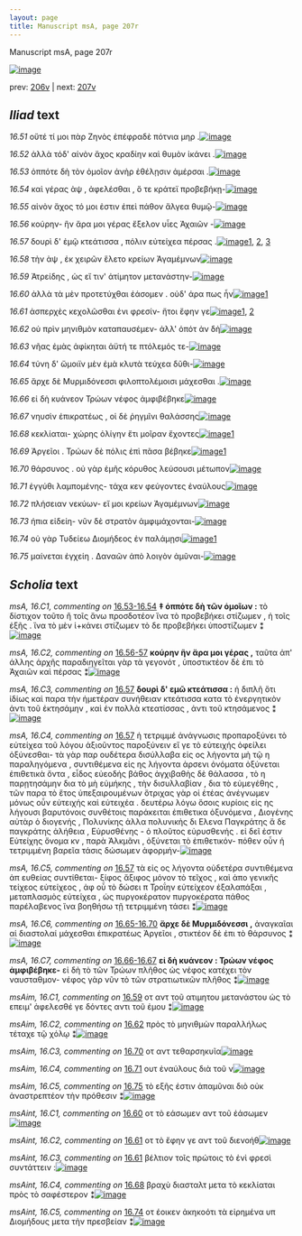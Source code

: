 ```yaml
---
layout: page
title: Manuscript msA, page 207r
---
```


Manuscript msA, page 207r

[![image](http://www.homermultitext.org/iipsrv?OBJ=IIP,1.0&FIF=/project/homer/pyramidal/deepzoom/hmt/vaimg/2017a/VA207RN_0378.tif&WID=100&CVT=JPEG)](http://www.homermultitext.org/ict2/?urn=urn:cite2:hmt:vaimg.2017a:VA207RN_0378)

prev:  [206v](../206v) | next:  [207v](../207v)

## *Iliad* text

*16.51* <a id="16.51"/> οὔτέ τί μοι πὰρ Ζηνὸς ἐπέφραδὲ πότνια μηρ .[![image](http://www.homermultitext.org/iipsrv?OBJ=IIP,1.0&FIF=/project/homer/pyramidal/deepzoom/hmt/vaimg/2017a/VA207RN_0378.tif&RGN=0.195,0.2051,0.422,0.0278&WID=1000&CVT=JPEG)](http://www.homermultitext.org/ict2/?urn=urn:cite2:hmt:vaimg.2017a:VA207RN_0378@0.195,0.2051,0.422,0.0278)

*16.52* <a id="16.52"/> ἀλλὰ τόδ' αἰνὸν ἄχος κραδίην καὶ θυμὸν ἱκάνει .[![image](http://www.homermultitext.org/iipsrv?OBJ=IIP,1.0&FIF=/project/homer/pyramidal/deepzoom/hmt/vaimg/2017a/VA207RN_0378.tif&RGN=0.184,0.2276,0.449,0.0278&WID=1000&CVT=JPEG)](http://www.homermultitext.org/ict2/?urn=urn:cite2:hmt:vaimg.2017a:VA207RN_0378@0.184,0.2276,0.449,0.0278)

*16.53* <a id="16.53"/> ὁππότε δὴ τὸν ὁμοῖον ἀνὴρ ἐθέλῃσιν ἀμέρσαι .[![image](http://www.homermultitext.org/iipsrv?OBJ=IIP,1.0&FIF=/project/homer/pyramidal/deepzoom/hmt/vaimg/2017a/VA207RN_0378.tif&RGN=0.184,0.2457,0.449,0.0278&WID=1000&CVT=JPEG)](http://www.homermultitext.org/ict2/?urn=urn:cite2:hmt:vaimg.2017a:VA207RN_0378@0.184,0.2457,0.449,0.0278)

*16.54* <a id="16.54"/> καὶ γέρας ὰψ , ἀφελέσθαι , ὅ τε κράτεϊ προβεβήκῃ-[![image](http://www.homermultitext.org/iipsrv?OBJ=IIP,1.0&FIF=/project/homer/pyramidal/deepzoom/hmt/vaimg/2017a/VA207RN_0378.tif&RGN=0.188,0.2645,0.455,0.0278&WID=1000&CVT=JPEG)](http://www.homermultitext.org/ict2/?urn=urn:cite2:hmt:vaimg.2017a:VA207RN_0378@0.188,0.2645,0.455,0.0278)

*16.55* <a id="16.55"/> αἰνὸν ἄχος τό μοι ἐστιν ἐπεὶ πάθον ἄλγεα θυμῷ-[![image](http://www.homermultitext.org/iipsrv?OBJ=IIP,1.0&FIF=/project/homer/pyramidal/deepzoom/hmt/vaimg/2017a/VA207RN_0378.tif&RGN=0.188,0.284,0.434,0.0278&WID=1000&CVT=JPEG)](http://www.homermultitext.org/ict2/?urn=urn:cite2:hmt:vaimg.2017a:VA207RN_0378@0.188,0.284,0.434,0.0278)

*16.56* <a id="16.56"/> κούρην- ἣν ἄρα μοι γέρας ἔξελον υἷες Ἀχαιῶν -[![image](http://www.homermultitext.org/iipsrv?OBJ=IIP,1.0&FIF=/project/homer/pyramidal/deepzoom/hmt/vaimg/2017a/VA207RN_0378.tif&RGN=0.188,0.302,0.434,0.0278&WID=1000&CVT=JPEG)](http://www.homermultitext.org/ict2/?urn=urn:cite2:hmt:vaimg.2017a:VA207RN_0378@0.188,0.302,0.434,0.0278)

*16.57* <a id="16.57"/> δουρὶ δ' ἐμῷ κτεάτισσα , πόλιν εὐτείχεα πέρσας .[![image](http://www.homermultitext.org/iipsrv?OBJ=IIP,1.0&FIF=/project/homer/pyramidal/deepzoom/hmt/vaimg/2017a/VA207RN_0378.tif&RGN=0.19,0.3201,0.434,0.0278&WID=1000&CVT=JPEG)](http://www.homermultitext.org/ict2/?urn=urn:cite2:hmt:vaimg.2017a:VA207RN_0378@0.19,0.3201,0.434,0.0278)[1](#msA_16.C3), [2](#msA_16.C4), [3](#msA_16.C5)

*16.58* <a id="16.58"/> τὴν ὰψ , ἐκ χειρῶν ἕλετο κρείων Ἀγαμέμνων[![image](http://www.homermultitext.org/iipsrv?OBJ=IIP,1.0&FIF=/project/homer/pyramidal/deepzoom/hmt/vaimg/2017a/VA207RN_0378.tif&RGN=0.189,0.3403,0.434,0.0278&WID=1000&CVT=JPEG)](http://www.homermultitext.org/ict2/?urn=urn:cite2:hmt:vaimg.2017a:VA207RN_0378@0.189,0.3403,0.434,0.0278)

*16.59* <a id="16.59"/> Ἀτρείδης , ὡς εἴ τιν' ἀτίμητον μετανάστην-[![image](http://www.homermultitext.org/iipsrv?OBJ=IIP,1.0&FIF=/project/homer/pyramidal/deepzoom/hmt/vaimg/2017a/VA207RN_0378.tif&RGN=0.188,0.3606,0.434,0.0278&WID=1000&CVT=JPEG)](http://www.homermultitext.org/ict2/?urn=urn:cite2:hmt:vaimg.2017a:VA207RN_0378@0.188,0.3606,0.434,0.0278)

*16.60* <a id="16.60"/> ἀλλὰ τὰ μὲν προτετύχθαι ἐάσομεν . οὐδ' άρα πως ἦν[![image](http://www.homermultitext.org/iipsrv?OBJ=IIP,1.0&FIF=/project/homer/pyramidal/deepzoom/hmt/vaimg/2017a/VA207RN_0378.tif&RGN=0.191,0.3802,0.434,0.0278&WID=1000&CVT=JPEG)](http://www.homermultitext.org/ict2/?urn=urn:cite2:hmt:vaimg.2017a:VA207RN_0378@0.191,0.3802,0.434,0.0278)[1](#msAint_16.C1)

*16.61* <a id="16.61"/> ἀσπερχὲς κεχολῶσθαι ἐνι φρεσίν- ἤτοι ἔφην γε[![image](http://www.homermultitext.org/iipsrv?OBJ=IIP,1.0&FIF=/project/homer/pyramidal/deepzoom/hmt/vaimg/2017a/VA207RN_0378.tif&RGN=0.189,0.3974,0.434,0.0278&WID=1000&CVT=JPEG)](http://www.homermultitext.org/ict2/?urn=urn:cite2:hmt:vaimg.2017a:VA207RN_0378@0.189,0.3974,0.434,0.0278)[1](#msAint_16.C2), [2](#msAint_16.C3)

*16.62* <a id="16.62"/> οὐ πρὶν μηνιθμὸν καταπαυσέμεν- ἀλλ' ὁπότ ἀν δὴ[![image](http://www.homermultitext.org/iipsrv?OBJ=IIP,1.0&FIF=/project/homer/pyramidal/deepzoom/hmt/vaimg/2017a/VA207RN_0378.tif&RGN=0.188,0.4185,0.434,0.0278&WID=1000&CVT=JPEG)](http://www.homermultitext.org/ict2/?urn=urn:cite2:hmt:vaimg.2017a:VA207RN_0378@0.188,0.4185,0.434,0.0278)

*16.63* <a id="16.63"/> νῆας ἐμὰς ἀφίκηται ἀϋτή τε πτόλεμός τε-[![image](http://www.homermultitext.org/iipsrv?OBJ=IIP,1.0&FIF=/project/homer/pyramidal/deepzoom/hmt/vaimg/2017a/VA207RN_0378.tif&RGN=0.192,0.435,0.434,0.0278&WID=1000&CVT=JPEG)](http://www.homermultitext.org/ict2/?urn=urn:cite2:hmt:vaimg.2017a:VA207RN_0378@0.192,0.435,0.434,0.0278)

*16.64* <a id="16.64"/> τύνη δ' ὤμοιϊν μὲν ἐμὰ κλυτὰ τεύχεα δῦθι-[![image](http://www.homermultitext.org/iipsrv?OBJ=IIP,1.0&FIF=/project/homer/pyramidal/deepzoom/hmt/vaimg/2017a/VA207RN_0378.tif&RGN=0.189,0.4545,0.434,0.0278&WID=1000&CVT=JPEG)](http://www.homermultitext.org/ict2/?urn=urn:cite2:hmt:vaimg.2017a:VA207RN_0378@0.189,0.4545,0.434,0.0278)

*16.65* <a id="16.65"/> ἄρχε δὲ Μυρμιδόνεσσι φιλοπτολέμοισι μάχεσθαι .[![image](http://www.homermultitext.org/iipsrv?OBJ=IIP,1.0&FIF=/project/homer/pyramidal/deepzoom/hmt/vaimg/2017a/VA207RN_0378.tif&RGN=0.19,0.4748,0.434,0.0278&WID=1000&CVT=JPEG)](http://www.homermultitext.org/ict2/?urn=urn:cite2:hmt:vaimg.2017a:VA207RN_0378@0.19,0.4748,0.434,0.0278)

*16.66* <a id="16.66"/> εἰ δὴ κυάνεον Τρώων νέφος ἀμφιβέβηκε[![image](http://www.homermultitext.org/iipsrv?OBJ=IIP,1.0&FIF=/project/homer/pyramidal/deepzoom/hmt/vaimg/2017a/VA207RN_0378.tif&RGN=0.182,0.4929,0.434,0.0278&WID=1000&CVT=JPEG)](http://www.homermultitext.org/ict2/?urn=urn:cite2:hmt:vaimg.2017a:VA207RN_0378@0.182,0.4929,0.434,0.0278)

*16.67* <a id="16.67"/> νηυσὶν ἐπικρατέως , οἱ δὲ ῥηγμῖνι θαλάσσης[![image](http://www.homermultitext.org/iipsrv?OBJ=IIP,1.0&FIF=/project/homer/pyramidal/deepzoom/hmt/vaimg/2017a/VA207RN_0378.tif&RGN=0.182,0.4929,0.434,0.0278&WID=1000&CVT=JPEG)](http://www.homermultitext.org/ict2/?urn=urn:cite2:hmt:vaimg.2017a:VA207RN_0378@0.182,0.4929,0.434,0.0278)

*16.68* <a id="16.68"/> κεκλίαται- χώρης ὀλίγην ἔτι μοῖραν ἔχοντες[![image](http://www.homermultitext.org/iipsrv?OBJ=IIP,1.0&FIF=/project/homer/pyramidal/deepzoom/hmt/vaimg/2017a/VA207RN_0378.tif&RGN=0.182,0.4929,0.434,0.0278&WID=1000&CVT=JPEG)](http://www.homermultitext.org/ict2/?urn=urn:cite2:hmt:vaimg.2017a:VA207RN_0378@0.182,0.4929,0.434,0.0278)[1](#msAint_16.C4)

*16.69* <a id="16.69"/> Ἀργεῖοι . Τρώων δὲ πόλις ἐπὶ πᾶσα βέβηκε[![image](http://www.homermultitext.org/iipsrv?OBJ=IIP,1.0&FIF=/project/homer/pyramidal/deepzoom/hmt/vaimg/2017a/VA207RN_0378.tif&RGN=0.188,0.55,0.434,0.0278&WID=1000&CVT=JPEG)](http://www.homermultitext.org/ict2/?urn=urn:cite2:hmt:vaimg.2017a:VA207RN_0378@0.188,0.55,0.434,0.0278)[1](#msA_16.C8)

*16.70* <a id="16.70"/> θάρσυνος . οὐ γὰρ ἐμῆς κόρυθος λεύσουσι μέτωπον[![image](http://www.homermultitext.org/iipsrv?OBJ=IIP,1.0&FIF=/project/homer/pyramidal/deepzoom/hmt/vaimg/2017a/VA207RN_0378.tif&RGN=0.183,0.5687,0.434,0.0278&WID=1000&CVT=JPEG)](http://www.homermultitext.org/ict2/?urn=urn:cite2:hmt:vaimg.2017a:VA207RN_0378@0.183,0.5687,0.434,0.0278)

*16.71* <a id="16.71"/> ἐγγύθι λαμπομένης- τάχα κεν φεύγοντες ἐναύλους[![image](http://www.homermultitext.org/iipsrv?OBJ=IIP,1.0&FIF=/project/homer/pyramidal/deepzoom/hmt/vaimg/2017a/VA207RN_0378.tif&RGN=0.184,0.5898,0.449,0.0278&WID=1000&CVT=JPEG)](http://www.homermultitext.org/ict2/?urn=urn:cite2:hmt:vaimg.2017a:VA207RN_0378@0.184,0.5898,0.449,0.0278)

*16.72* <a id="16.72"/> πλήσειαν νεκύων- εἴ μοι κρείων Ἀγαμέμνων[![image](http://www.homermultitext.org/iipsrv?OBJ=IIP,1.0&FIF=/project/homer/pyramidal/deepzoom/hmt/vaimg/2017a/VA207RN_0378.tif&RGN=0.1892,0.6064,0.4232,0.02822&WID=1000&CVT=JPEG)](http://www.homermultitext.org/ict2/?urn=urn:cite2:hmt:vaimg.2017a:VA207RN_0378@0.1892,0.6064,0.4232,0.02822)

*16.73* <a id="16.73"/> ήπια εἰδείη- νῦν δὲ στρατὸν ἀμφιμάχονται-[![image](http://www.homermultitext.org/iipsrv?OBJ=IIP,1.0&FIF=/project/homer/pyramidal/deepzoom/hmt/vaimg/2017a/VA207RN_0378.tif&RGN=0.184,0.6251,0.449,0.0278&WID=1000&CVT=JPEG)](http://www.homermultitext.org/ict2/?urn=urn:cite2:hmt:vaimg.2017a:VA207RN_0378@0.184,0.6251,0.449,0.0278)

*16.74* <a id="16.74"/> οὐ γὰρ Τυδείεω Διομήδεος ἐν παλάμῃσι[![image](http://www.homermultitext.org/iipsrv?OBJ=IIP,1.0&FIF=/project/homer/pyramidal/deepzoom/hmt/vaimg/2017a/VA207RN_0378.tif&RGN=0.175,0.6424,0.449,0.0278&WID=1000&CVT=JPEG)](http://www.homermultitext.org/ict2/?urn=urn:cite2:hmt:vaimg.2017a:VA207RN_0378@0.175,0.6424,0.449,0.0278)[1](#msAint_16.C5)

*16.75* <a id="16.75"/> μαίνεται ἐγχείη . Δαναῶν ἀπὸ λοιγὸν ἀμῦναι-[![image](http://www.homermultitext.org/iipsrv?OBJ=IIP,1.0&FIF=/project/homer/pyramidal/deepzoom/hmt/vaimg/2017a/VA207RN_0378.tif&RGN=0.176,0.6627,0.449,0.0278&WID=1000&CVT=JPEG)](http://www.homermultitext.org/ict2/?urn=urn:cite2:hmt:vaimg.2017a:VA207RN_0378@0.176,0.6627,0.449,0.0278)

## *Scholia* text

*msA, 16.C1, commenting on* [16.53-16.54](#16.53-16.54)  <a id="msA_16.C1"/> **‡ ὁππότε δὴ τῶν ὁμοῖων :** τὸ δίστιχον τοῦτο ἢ τοῖς ἄνω προσδοτέον ἵνα τὸ προβεβήκει στίζωμεν , ἠ τοῖς ἐξῆς . ἵνα τὸ μὲν ἱ+κάνει στίζωμεν τὸ δε προβεβήκει ὑποστίζωμεν ⁑[![image](http://www.homermultitext.org/iipsrv?OBJ=IIP,1.0&FIF=/project/homer/pyramidal/deepzoom/hmt/vaimg/2017a/VA207RN_0378.tif&RGN=0.204,0.0939,0.619,0.0285&WID=1000&CVT=JPEG)](http://www.homermultitext.org/ict2/?urn=urn:cite2:hmt:vaimg.2017a:VA207RN_0378@0.204,0.0939,0.619,0.0285)

*msA, 16.C2, commenting on* [16.56-57](#16.56-57)  <a id="msA_16.C2"/> **κούρην ἣν ἄρα μοι γέρας ,** ταῦτα ἀπ' άλλης ἀρχῆς παραδιηγεῖται γὰρ τὰ γεγονότ , ὑποστικτέον δὲ ἐπι τὸ Ἀχαιῶν καὶ πέρσας ⁑[![image](http://www.homermultitext.org/iipsrv?OBJ=IIP,1.0&FIF=/project/homer/pyramidal/deepzoom/hmt/vaimg/2017a/VA207RN_0378.tif&RGN=0.203,0.1097,0.626,0.027&WID=1000&CVT=JPEG)](http://www.homermultitext.org/ict2/?urn=urn:cite2:hmt:vaimg.2017a:VA207RN_0378@0.203,0.1097,0.626,0.027)

*msA, 16.C3, commenting on* [16.57](#16.57)  <a id="msA_16.C3"/> **δουρὶ δ' εμῶ κτεάτισσα :** ἡ διπλῆ ὅτι ἰδίως καὶ παρα τὴν ἡμετέραν συνήθειαν κτεάτισσα κατα τὸ ἐνεργητικὸν ἀντι τοῦ ἐκτησάμην , καὶ ἐν πολλὰ κτεατίσσας , ἀντι τοῦ κτησάμενος ⁑[![image](http://www.homermultitext.org/iipsrv?OBJ=IIP,1.0&FIF=/project/homer/pyramidal/deepzoom/hmt/vaimg/2017a/VA207RN_0378.tif&RGN=0.201,0.1217,0.626,0.0255&WID=1000&CVT=JPEG)](http://www.homermultitext.org/ict2/?urn=urn:cite2:hmt:vaimg.2017a:VA207RN_0378@0.201,0.1217,0.626,0.0255)

*msA, 16.C4, commenting on* [16.57](#16.57)  <a id="msA_16.C4"/> ἡ τετριμμέ ἀνάγνωσις προπαροξύνει τὸ εὐτείχεα τοῦ λόγου ἀξιοῦντος παροξύνειν εἴ γε τὸ εὐτειχής ὀφείλει ὀξύνεσθαι- τὰ γὰρ παρ ουδέτερα δισύλλαβα εἰς ος λήγοντα μὴ τῷ η παραληγόμενα , συντιθέμενα εἰς ης λήγοντα ἀρσενι ὀνόματα ὀξύνεται ἐπιθετικὰ ὄντα , εἶδος εὐεοδής βάθος ἀγχιβαθὴς δὲ θάλασσα , τὸ η παρῃτησάμην δια τὸ μὴ εὐμήκης , τὴν δισυλλαβίαν , δια τὸ εὐμεγέθης , τῶν παρα τὸ ἔτος ὑπεξαιρουμένων ὅτριχας γὰρ οἱ ἐτέας ἀνέγνωμεν μόνως οὖν εὐτειχής καὶ εὐτειχέα . δευτέρω λόγω ὅσοις κυρίοις εἰς ης λήγουσι βαρυτόνοις συνθέτοις παράκειται ἐπιθετικα ὀξυνόμενα , Διογένης αὐτὰρ ὁ διογενής , Πολυνίκης ἀλλα πολυνικὴς δι Ελενα Παγκράτης ἄ δε παγκράτης ἀλήθεια , Εὐρυσθένης - ὁ πλοῦτος εὐρυσθενής . εἰ δεῖ ἐστιν Εὐτείχης ὄνομα κν , παρὰ Ἀλκμᾶνι , ὀξύνεται τὸ ἐπιθετικόν- πόθεν οὖν ἡ τετριμμένη βαρεῖα τάσις δώσωμεν ἀφορμήν-[![image](http://www.homermultitext.org/iipsrv?OBJ=IIP,1.0&FIF=/project/homer/pyramidal/deepzoom/hmt/vaimg/2017a/VA207RN_0378.tif&RGN=0.196,0.139,0.631,0.1352&WID=1000&CVT=JPEG)](http://www.homermultitext.org/ict2/?urn=urn:cite2:hmt:vaimg.2017a:VA207RN_0378@0.196,0.139,0.631,0.1352)

*msA, 16.C5, commenting on* [16.57](#16.57)  <a id="msA_16.C5"/> τὰ εἰς ος λήγοντα οὐδετέρα συντιθέμενα ἀπ ευθείας συντίθεται- ξίφος ἄξιφος μόνον τὸ τεῖχος , καὶ ἀπο γενικῆς τείχεος εὐτείχεος , ἀφ οὗ τὸ δώσει π Τροΐην εὐτείχεον ἐξαλαπάξαι , μεταπλασμὸς εὐτείχεα , ὡς πυργοκέρατον πυργοκέρατα πάθος παρέλαβενος ἵνα βοηθήσω τῇ τετριμμένη τάσει ⁑[![image](http://www.homermultitext.org/iipsrv?OBJ=IIP,1.0&FIF=/project/homer/pyramidal/deepzoom/hmt/vaimg/2017a/VA207RN_0378.tif&RGN=0.638,0.2705,0.197,0.0977&WID=1000&CVT=JPEG)](http://www.homermultitext.org/ict2/?urn=urn:cite2:hmt:vaimg.2017a:VA207RN_0378@0.638,0.2705,0.197,0.0977)

*msA, 16.C6, commenting on* [16.65-16.70](#16.65-16.70)  <a id="msA_16.C6"/> **ἄρχε δὲ Μυρμιδόνεσσι ,** ἀναγκαῖαι αἱ διαστολαί μάχεσθαι ἐπικρατέως Ἀργεῖοι , στικτέον δὲ ἐπι τὸ θάρσυνος ⁑[![image](http://www.homermultitext.org/iipsrv?OBJ=IIP,1.0&FIF=/project/homer/pyramidal/deepzoom/hmt/vaimg/2017a/VA207RN_0378.tif&RGN=0.632,0.3614,0.197,0.0977&WID=1000&CVT=JPEG)](http://www.homermultitext.org/ict2/?urn=urn:cite2:hmt:vaimg.2017a:VA207RN_0378@0.632,0.3614,0.197,0.0977)

*msA, 16.C7, commenting on* [16.66-16.67](#16.66-16.67)  <a id="msA_16.C7"/> **εἰ δὴ κυάνεον : Τρώων νέφος ἀμφιβέβηκε-** εἰ δὴ τὸ τῶν Τρώων πλῆθος ὡς νέφος κατέχει τὸν ναυσταθμον- νέφος γὰρ νῦν τὸ τῶν στρατιωτικῶν πλῆθος ⁑[![image](http://www.homermultitext.org/iipsrv?OBJ=IIP,1.0&FIF=/project/homer/pyramidal/deepzoom/hmt/vaimg/2017a/VA207RN_0378.tif&RGN=0.63,0.4508,0.198,0.0684&WID=1000&CVT=JPEG)](http://www.homermultitext.org/ict2/?urn=urn:cite2:hmt:vaimg.2017a:VA207RN_0378@0.63,0.4508,0.198,0.0684)

*msAim, 16.C1, commenting on* [16.59](#16.59)  <a id="msAim_16.C1"/> οτ αντ τοῦ ατιμητου μετανάστου ὡς τὸ επειμ' ἀφελεσθέ γε δόντες αντι τοῦ ἐμου ⁑[![image](http://www.homermultitext.org/iipsrv?OBJ=IIP,1.0&FIF=/project/homer/pyramidal/deepzoom/hmt/vaimg/2017a/VA207RN_0378.tif&RGN=0.5927,0.3531,0.0581,0.0527&WID=1000&CVT=JPEG)](http://www.homermultitext.org/ict2/?urn=urn:cite2:hmt:vaimg.2017a:VA207RN_0378@0.5927,0.3531,0.0581,0.0527)

*msAim, 16.C2, commenting on* [16.62](#16.62)  <a id="msAim_16.C2"/> πρὸς τὸ μηνιθμὼν παραλλήλως τέταχε τῷ χόλῳ ⁑[![image](http://www.homermultitext.org/iipsrv?OBJ=IIP,1.0&FIF=/project/homer/pyramidal/deepzoom/hmt/vaimg/2017a/VA207RN_0378.tif&RGN=0.5988,0.429,0.0433,0.0452&WID=1000&CVT=JPEG)](http://www.homermultitext.org/ict2/?urn=urn:cite2:hmt:vaimg.2017a:VA207RN_0378@0.5988,0.429,0.0433,0.0452)

*msAim, 16.C3, commenting on* [16.70](#16.70)  <a id="msAim_16.C3"/> οτ αντ τεθαρσηκυῖα[![image](http://www.homermultitext.org/iipsrv?OBJ=IIP,1.0&FIF=/project/homer/pyramidal/deepzoom/hmt/vaimg/2017a/VA207RN_0378.tif&RGN=0.6209,0.5752,0.0942,0.0116&WID=1000&CVT=JPEG)](http://www.homermultitext.org/ict2/?urn=urn:cite2:hmt:vaimg.2017a:VA207RN_0378@0.6209,0.5752,0.0942,0.0116)

*msAim, 16.C4, commenting on* [16.71](#16.71)  <a id="msAim_16.C4"/> ουτ ἐναύλους διὰ τοῦ ν[![image](http://www.homermultitext.org/iipsrv?OBJ=IIP,1.0&FIF=/project/homer/pyramidal/deepzoom/hmt/vaimg/2017a/VA207RN_0378.tif&RGN=0.6297,0.5974,0.0942,0.0116&WID=1000&CVT=JPEG)](http://www.homermultitext.org/ict2/?urn=urn:cite2:hmt:vaimg.2017a:VA207RN_0378@0.6297,0.5974,0.0942,0.0116)

*msAim, 16.C5, commenting on* [16.75](#16.75)  <a id="msAim_16.C5"/> τὸ εξῆς ἐστιν ἀπαμῦναι διὸ οὐκ ἀναστρεπτέον τὴν πρόθεσιν ⁑[![image](http://www.homermultitext.org/iipsrv?OBJ=IIP,1.0&FIF=/project/homer/pyramidal/deepzoom/hmt/vaimg/2017a/VA207RN_0378.tif&RGN=0.608,0.6699,0.0804,0.0427&WID=1000&CVT=JPEG)](http://www.homermultitext.org/ict2/?urn=urn:cite2:hmt:vaimg.2017a:VA207RN_0378@0.608,0.6699,0.0804,0.0427)

*msAint, 16.C1, commenting on* [16.60](#16.60)  <a id="msAint_16.C1"/> οτ τὸ εάσωμεν αντ τοῦ ἐάσωμεν[![image](http://www.homermultitext.org/iipsrv?OBJ=IIP,1.0&FIF=/project/homer/pyramidal/deepzoom/hmt/vaimg/2017a/VA207RN_0378.tif&RGN=0.1305,0.3746,0.0597,0.02345&WID=1000&CVT=JPEG)](http://www.homermultitext.org/ict2/?urn=urn:cite2:hmt:vaimg.2017a:VA207RN_0378@0.1305,0.3746,0.0597,0.02345)

*msAint, 16.C2, commenting on* [16.61](#16.61)  <a id="msAint_16.C2"/> οτ τὸ ἔφην γε αντ τοῦ διενοήθ[![image](http://www.homermultitext.org/iipsrv?OBJ=IIP,1.0&FIF=/project/homer/pyramidal/deepzoom/hmt/vaimg/2017a/VA207RN_0378.tif&RGN=0.1179,0.4011,0.0625,0.0266&WID=1000&CVT=JPEG)](http://www.homermultitext.org/ict2/?urn=urn:cite2:hmt:vaimg.2017a:VA207RN_0378@0.1179,0.4011,0.0625,0.0266)

*msAint, 16.C3, commenting on* [16.61](#16.61)  <a id="msAint_16.C3"/> βέλτιον τοῖς πρώτοις τὸ ἐνὶ φρεσὶ συντάττειν :[![image](http://www.homermultitext.org/iipsrv?OBJ=IIP,1.0&FIF=/project/homer/pyramidal/deepzoom/hmt/vaimg/2017a/VA207RN_0378.tif&RGN=0.1176,0.4322,0.0787,0.0325&WID=1000&CVT=JPEG)](http://www.homermultitext.org/ict2/?urn=urn:cite2:hmt:vaimg.2017a:VA207RN_0378@0.1176,0.4322,0.0787,0.0325)

*msAint, 16.C4, commenting on* [16.68](#16.68)  <a id="msAint_16.C4"/> βραχὺ διασταλτ μετα τὸ κεκλίαται πρὸς τὸ σαφέστερον ⁑[![image](http://www.homermultitext.org/iipsrv?OBJ=IIP,1.0&FIF=/project/homer/pyramidal/deepzoom/hmt/vaimg/2017a/VA207RN_0378.tif&RGN=0.1365,0.5361,0.0549,0.0461&WID=1000&CVT=JPEG)](http://www.homermultitext.org/ict2/?urn=urn:cite2:hmt:vaimg.2017a:VA207RN_0378@0.1365,0.5361,0.0549,0.0461)

*msAint, 16.C5, commenting on* [16.74](#16.74)  <a id="msAint_16.C5"/> οτ έοικεν ἀκηκοότι τὰ εἰρημένα υπ Διομήδους μετα τὴν πρεσβείαν ⁑[![image](http://www.homermultitext.org/iipsrv?OBJ=IIP,1.0&FIF=/project/homer/pyramidal/deepzoom/hmt/vaimg/2017a/VA207RN_0378.tif&RGN=0.1194,0.6491,0.0732,0.0425&WID=1000&CVT=JPEG)](http://www.homermultitext.org/ict2/?urn=urn:cite2:hmt:vaimg.2017a:VA207RN_0378@0.1194,0.6491,0.0732,0.0425)
